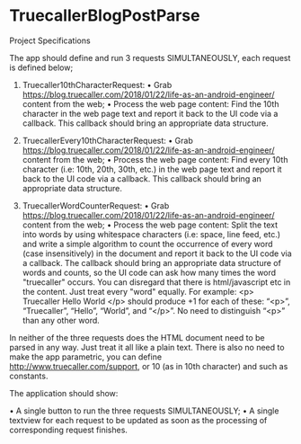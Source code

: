 # TruecallerBlogPostParse

Project Specifications

The app should define and run 3 requests SIMULTANEOUSLY, each request is defined below;

1. Truecaller10thCharacterRequest:
• Grab https://blog.truecaller.com/2018/01/22/life-as-an-android-engineer/ content from the web;
• Process the web page content: Find the 10th character in the web page text and report it back to the UI code via a callback. This callback should bring an appropriate data structure.

2. TruecallerEvery10thCharacterRequest:
• Grab https://blog.truecaller.com/2018/01/22/life-as-an-android-engineer/ content from the web;
• Process the web page content: Find every 10th character (i.e: 10th, 20th, 30th, etc.) in the web page text and report it back to the UI code via a callback. This callback should bring an appropriate data structure.

3. TruecallerWordCounterRequest:
• Grab https://blog.truecaller.com/2018/01/22/life-as-an-android-engineer/ content from the web;
• Process the web page content: Split the text into words by using whitespace characters (i.e: space, line feed, etc.) and write a simple algorithm to count the occurrence of every word (case insensitively) in the document and report it back to the UI code via a callback. The callback should bring an appropriate data structure of words and counts, so the UI code can ask how many times the word "truecaller" occurs. You can disregard that there is html/javascript etc in the content. Just treat every "word" equally. For example: \<p> Truecaller Hello World \</p> should produce +1 for each of these: “\<p>”, “Truecaller”, “Hello”, “World”, and “\</p>”. No need to distinguish “\<p>” than any other word.
  
In neither of the three requests does the HTML document need to be parsed in any way. Just treat it all like a plain text. There is also no need to make the app parametric, you can define http://www.truecaller.com/support, or 10 (as in 10th character) and such as constants.

The application should show:

• A single button to run the three requests SIMULTANEOUSLY;
• A single textview for each request to be updated as soon as the processing of
corresponding request finishes.
